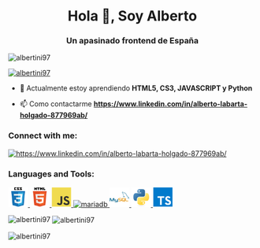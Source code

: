 <h1 align="center">Hola 👋, Soy Alberto</h1>
<h3 align="center">Un apasinado frontend de España</h3>

<p align="left"> <img src="https://komarev.com/ghpvc/?username=albertini97&label=Profile%20views&color=0e75b6&style=flat" alt="albertini97" /> </p>

<p align="left"> <a href="https://github.com/ryo-ma/github-profile-trophy"><img src="https://github-profile-trophy.vercel.app/?username=albertini97" alt="albertini97" /></a> </p>

- 🌱 Actualmente estoy aprendiendo **HTML5, CS3, JAVASCRIPT y Python**

- 📫 Como contactarme **https://www.linkedin.com/in/alberto-labarta-holgado-877969ab/**

<h3 align="left">Connect with me:</h3>
<p align="left">
<a href="https://linkedin.com/in/https://www.linkedin.com/in/alberto-labarta-holgado-877969ab/" target="blank"><img align="center" src="https://raw.githubusercontent.com/rahuldkjain/github-profile-readme-generator/master/src/images/icons/Social/linked-in-alt.svg" alt="https://www.linkedin.com/in/alberto-labarta-holgado-877969ab/" height="30" width="40" /></a>
</p>

<h3 align="left">Languages and Tools:</h3>
<p align="left"> <a href="https://www.w3schools.com/css/" target="_blank" rel="noreferrer"> <img src="https://raw.githubusercontent.com/devicons/devicon/master/icons/css3/css3-original-wordmark.svg" alt="css3" width="40" height="40"/> </a> <a href="https://www.w3.org/html/" target="_blank" rel="noreferrer"> <img src="https://raw.githubusercontent.com/devicons/devicon/master/icons/html5/html5-original-wordmark.svg" alt="html5" width="40" height="40"/> </a> <a href="https://developer.mozilla.org/en-US/docs/Web/JavaScript" target="_blank" rel="noreferrer"> <img src="https://raw.githubusercontent.com/devicons/devicon/master/icons/javascript/javascript-original.svg" alt="javascript" width="40" height="40"/> </a> <a href="https://mariadb.org/" target="_blank" rel="noreferrer"> <img src="https://www.vectorlogo.zone/logos/mariadb/mariadb-icon.svg" alt="mariadb" width="40" height="40"/> </a> <a href="https://www.mysql.com/" target="_blank" rel="noreferrer"> <img src="https://raw.githubusercontent.com/devicons/devicon/master/icons/mysql/mysql-original-wordmark.svg" alt="mysql" width="40" height="40"/> </a> <a href="https://www.python.org" target="_blank" rel="noreferrer"> <img src="https://raw.githubusercontent.com/devicons/devicon/master/icons/python/python-original.svg" alt="python" width="40" height="40"/> </a> <a href="https://www.typescriptlang.org/" target="_blank" rel="noreferrer"> <img src="https://raw.githubusercontent.com/devicons/devicon/master/icons/typescript/typescript-original.svg" alt="typescript" width="40" height="40"/> </a> </p>

<p><img align="left" src="https://github-readme-stats.vercel.app/api/top-langs?username=albertini97&show_icons=true&locale=en&layout=compact" alt="albertini97" /></p>

<p>&nbsp;<img align="center" src="https://github-readme-stats.vercel.app/api?username=albertini97&show_icons=true&locale=en" alt="albertini97" /></p>

<p><img align="center" src="https://github-readme-streak-stats.herokuapp.com/?user=albertini97&" alt="albertini97" /></p>



